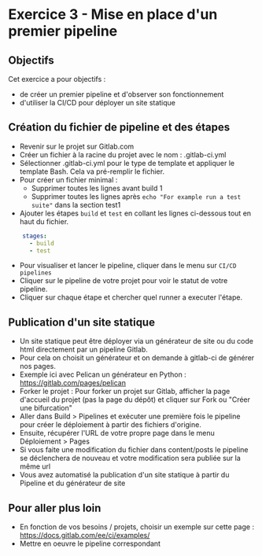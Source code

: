 # Exercice 3 - Mise en place d'un premier pipeline 

## Objectifs

Cet exercice a pour objectifs :
* de créer un premier pipeline et d'observer son fonctionnement
* d'utiliser la CI/CD pour déployer un site statique


## Création du fichier de pipeline et des étapes

* Revenir sur le projet sur Gitlab.com
* Créer un fichier à la racine du projet avec le nom : .gitlab-ci.yml 
* Sélectionner .gitlab-ci.yml pour le type de template et appliquer le template Bash. Cela va pré-remplir le fichier.
* Pour créer un fichier minimal : 
    * Supprimer toutes les lignes avant build 1
    * Supprimer toutes les lignes après `echo "For example run a test suite"` dans la section test1
* Ajouter les étapes `build` et `test` en collant les lignes ci-dessous tout en haut du fichier. 
```yaml
    stages:
      - build 
      - test
```

* Pour visualiser et lancer le pipeline, cliquer dans le menu sur `CI/CD pipelines`
* Cliquer sur le pipeline de votre projet pour voir le statut de votre pipeline.
* Cliquer sur chaque étape et chercher quel runner a executer l'étape.

## Publication d'un site statique

* Un site statique peut être déployer via un générateur de site ou du code html directement par un pipeline Gitlab.
* Pour cela on choisit un générateur et on demande à gitlab-ci de générer nos pages.
* Exemple ici avec Pelican un générateur en Python : https://gitlab.com/pages/pelican
* Forker le projet : Pour forker un projet sur Gitlab, afficher la page d'accueil du projet (pas la page du dépôt) et cliquer sur Fork ou "Créer une bifurcation"
* Aller dans Build > Pipelines et exécuter une première fois le pipeline pour créer le déploiement à partir des fichiers d'origine.
* Ensuite, récupérer l'URL de votre propre page dans le menu Déploiement > Pages
* Si vous faite une modification du fichier dans content/posts le pipeline se déclenchera de nouveau et votre modification sera publiée sur la même url
* Vous avez automatisé la publication d'un site statique à partir du Pipeline et du générateur de site

## Pour aller plus loin

* En fonction de vos besoins / projets, choisir un exemple sur cette page : https://docs.gitlab.com/ee/ci/examples/
* Mettre en oeuvre le pipeline correspondant
